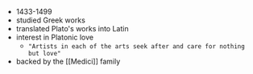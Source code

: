 - 1433-1499
- studied Greek works
- translated Plato's works into Latin
- interest in Platonic love
	- `"Artists in each of the arts seek after and care for nothing but love"`
- backed by the [[Medici]] family